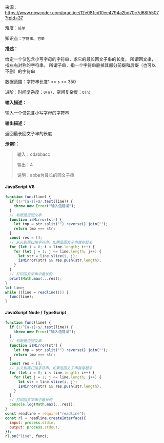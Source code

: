 来源：<https://www.nowcoder.com/practice/12e081cd10ee4794a2bd70c7d68f5507?tpId=37>

难度：`简单`

知识点：`字符串`、`穷举`

**描述：**

给定一个仅包含小写字母的字符串，求它的最长回文子串的长度。
所谓回文串，指左右对称的字符串。
所谓子串，指一个字符串删掉其部分前缀和后缀（也可以不删）的字符串

数据范围：字符串长度1 <= `s` <= 350

进阶：时间复杂度：`O(n)`，空间复杂度：`O(n)`

**输入描述：**

输入一个仅包含小写字母的字符串

**输出描述：**

返回最长回文子串的长度

**示例1：**

> 输入：cdabbacc
>
> 输出：4
>
> 说明：abba为最长的回文子串

<!-- tabs:start -->

#### **JavaScript V8**

```javascript
function func(line) {
  if (!/^[a-z]+$/.test(line)) {
    throw new Error("输入值错误");
  }
  // 判断是否回文串
  function isMirror(str) {
    let tmp = str.split("").reverse().join("");
    return tmp === str;
  }
  const res = [];
  // 从头到尾扫描字符串，如果是回文子串就存起来
  for (let i = 0; i < line.length; i++) {
    for (let j = 1; j <= line.length; j++) {
      let str = line.slice(i, j);
      isMirror(str) && res.push(str.length);
    }
  }
  // 打印回文字串中最长的
  print(Math.max(...res));
}
let line;
while ((line = readline())) {
  func(line);
}
```

#### **JavaScript Node / TypeScript**

```javascript
function func(line) {
  if (!/^[a-z]+$/.test(line)) {
    throw new Error("输入值错误");
  }
  // 判断是否回文串
  function isMirror(str) {
    let tmp = str.split("").reverse().join("");
    return tmp === str;
  }
  const res = [];
  // 从头到尾扫描字符串，如果是回文子串就存起来
  for (let i = 0; i < line.length; i++) {
    for (let j = 1; j <= line.length; j++) {
      let str = line.slice(i, j);
      isMirror(str) && res.push(str.length);
    }
  }
  // 打印回文字串中最长的
  console.log(Math.max(...res));
}
const readline = require("readline");
const rl = readline.createInterface({
  input: process.stdin,
  output: process.stdout,
});
rl.on("line", func);
```

<!-- tabs:end -->
